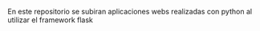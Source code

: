 En este repositorio se subiran aplicaciones webs realizadas con python al utilizar
el framework flask
